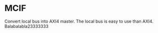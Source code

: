 # MCIF
Convert local bus into AXI4 master. The local bus is easy to use than AXI4.
Balabalabla23333333
